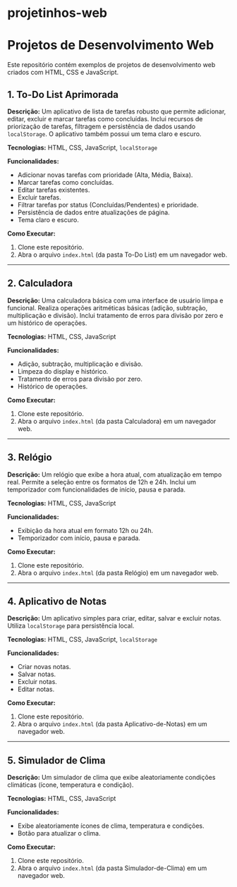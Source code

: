 # projetinhos-web

# Projetos de Desenvolvimento Web

Este repositório contém exemplos de projetos de desenvolvimento web criados com HTML, CSS e JavaScript.

## 1. To-Do List Aprimorada

**Descrição:** Um aplicativo de lista de tarefas robusto que permite adicionar, editar, excluir e marcar tarefas como concluídas.  Inclui recursos de priorização de tarefas, filtragem e persistência de dados usando `localStorage`.  O aplicativo também possui um tema claro e escuro.

**Tecnologias:** HTML, CSS, JavaScript, `localStorage`

**Funcionalidades:**

* Adicionar novas tarefas com prioridade (Alta, Média, Baixa).
* Marcar tarefas como concluídas.
* Editar tarefas existentes.
* Excluir tarefas.
* Filtrar tarefas por status (Concluídas/Pendentes) e prioridade.
* Persistência de dados entre atualizações de página.
* Tema claro e escuro.

**Como Executar:**

1. Clone este repositório.
2. Abra o arquivo `index.html` (da pasta To-Do List) em um navegador web.

---

## 2. Calculadora

**Descrição:** Uma calculadora básica com uma interface de usuário limpa e funcional.  Realiza operações aritméticas básicas (adição, subtração, multiplicação e divisão).  Inclui tratamento de erros para divisão por zero e um histórico de operações.

**Tecnologias:** HTML, CSS, JavaScript

**Funcionalidades:**

* Adição, subtração, multiplicação e divisão.
* Limpeza do display e histórico.
* Tratamento de erros para divisão por zero.
* Histórico de operações.

**Como Executar:**

1. Clone este repositório.
2. Abra o arquivo `index.html` (da pasta Calculadora) em um navegador web.

---

## 3. Relógio

**Descrição:** Um relógio que exibe a hora atual, com atualização em tempo real.  Permite a seleção entre os formatos de 12h e 24h.  Inclui um temporizador com funcionalidades de início, pausa e parada.

**Tecnologias:** HTML, CSS, JavaScript

**Funcionalidades:**

* Exibição da hora atual em formato 12h ou 24h.
* Temporizador com início, pausa e parada.

**Como Executar:**

1. Clone este repositório.
2. Abra o arquivo `index.html` (da pasta Relógio) em um navegador web.

---

## 4. Aplicativo de Notas

**Descrição:** Um aplicativo simples para criar, editar, salvar e excluir notas. Utiliza `localStorage` para persistência local.

**Tecnologias:** HTML, CSS, JavaScript, `localStorage`

**Funcionalidades:**

* Criar novas notas.
* Salvar notas.
* Excluir notas.
* Editar notas.

**Como Executar:**

1. Clone este repositório.
2. Abra o arquivo `index.html` (da pasta Aplicativo-de-Notas) em um navegador web.

---

## 5. Simulador de Clima

**Descrição:** Um simulador de clima que exibe aleatoriamente condições climáticas (ícone, temperatura e condição).

**Tecnologias:** HTML, CSS, JavaScript

**Funcionalidades:**

* Exibe aleatoriamente ícones de clima, temperatura e condições.
* Botão para atualizar o clima.

**Como Executar:**

1. Clone este repositório.
2. Abra o arquivo `index.html` (da pasta Simulador-de-Clima) em um navegador web.
